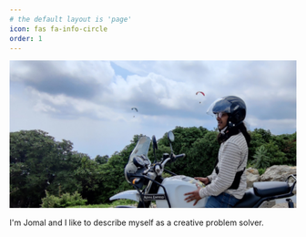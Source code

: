 ```yaml
---
# the default layout is 'page'
icon: fas fa-info-circle
order: 1
---
```


![About](assets/images/about_me.jpeg)

I'm Jomal and I like to describe myself as a creative problem solver.